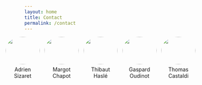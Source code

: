 ```yaml
---
layout: home
title: Contact
permalink: /contact
---
```


<div class="gallery">
    <div class="image">
        <img src="{{ site.baseurl }}/assets/img/Adrien.jpeg">
        <p>Adrien Sizaret</p>
    </div>
    <div class="image">
        <img src="chemin_vers_image_2.jpg">
        <p>Margot Chapot</p>
    </div>
    <div class="image">
        <img src="chemin_vers_image_3.jpg">
        <p>Thibaut Haslé</p>
    </div>
    <div class="image">
        <img src="chemin_vers_image_4.jpg">
        <p>Gaspard Oudinot</p>
    </div>
    <div class="image">
        <img src="{{ site.baseurl }}/assets/plots/ba_IPA_worldmap.html">
        <p>Thomas Castaldi</p>
    </div>
</div>


<style>
.gallery {
    display: flex;
    flex-wrap: wrap;
    justify-content: space-between;
    margin-left: -50px; /* Compenser l'espacement négatif pour aligner avec le container */
    margin-right: 50px; /* Compenser l'espacement négatif pour aligner avec le container */
}

.image {
    width: 18%;
    margin-bottom: 20px; /* Espacement en bas de chaque image */
    text-align: center;
    margin-right: 10px; /* Espacement horizontal entre les images */
}

.image:last-child {
    margin-right: 0; /* Supprime l'espacement à droite de la dernière image */
}


.image img {
    width: 100%;
    height: auto;
    border-radius: 50%;
}

.image p {
    margin-top: 5px;
    font-size: 14px;
}
</style>
